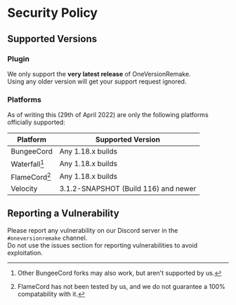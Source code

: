 # Security Policy

## Supported Versions

### Plugin

We only support the **very latest release** of OneVersionRemake.  
Using any older version will get your support request ignored.

### Platforms

As of writing this (29th of April 2022) are only the following platforms officially supported:

| Platform      | Supported Version                    |
|---------------|--------------------------------------|
| BungeeCord    | Any 1.18.x builds                    |
| Waterfall[^1] | Any 1.18.x builds                    |
| FlameCord[^2] | Any 1.18.x builds                    |
| Velocity      | 3.1.2-SNAPSHOT (Build 116) and newer |

## Reporting a Vulnerability

Please report any vulnerability on our Discord server in the `#oneversionremake` channel.  
Do not use the issues section for reporting vulnerabilities to avoid exploitation.

[^1]: Other BungeeCord forks may also work, but aren't supported by us.
[^2]: FlameCord has not been tested by us, and we do not guarantee a 100% compatability with it.
